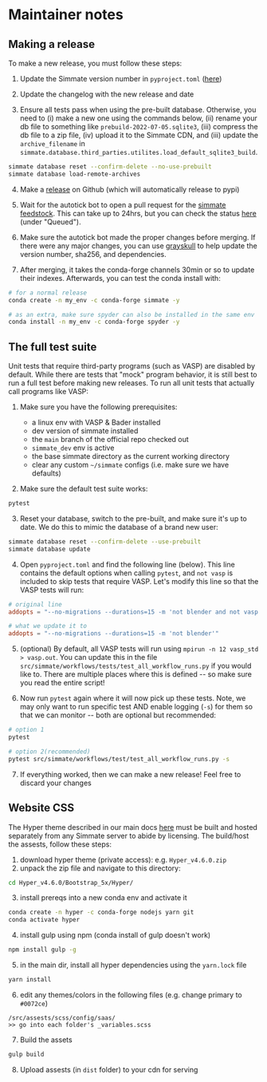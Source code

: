 
# Maintainer notes

## Making a release

To make a new release, you must follow these steps:

1. Update the Simmate version number in `pyproject.toml` ([here](https://github.com/jacksund/simmate/blob/main/pyproject.toml))

2. Update the changelog with the new release and date

3. Ensure all tests pass when using the pre-built database. Otherwise, you need to (i) make a new one using the commands below, (ii) rename your db file to something like `prebuild-2022-07-05.sqlite3`, (iii) compress the db file to a zip file, (iv) upload it to the Simmate CDN, and (iii) update the `archive_filename` in `simmate.database.third_parties.utilites.load_default_sqlite3_build`.
``` bash
simmate database reset --confirm-delete --no-use-prebuilt
simmate database load-remote-archives
```

4. Make a [release](https://github.com/jacksund/simmate/releases/new) on Github (which will automatically release to pypi)

5. Wait for the autotick bot to open a pull request for the [simmate feedstock](https://github.com/conda-forge/simmate-feedstock). This can take up to 24hrs, but you can check the status [here](https://conda-forge.org/status/#version_updates) (under "Queued").

6. Make sure the autotick bot made the proper changes before merging. If there were any major changes, you can use [grayskull](https://github.com/conda-incubator/grayskull) to help update the version number, sha256, and dependencies.

7. After merging, it takes the conda-forge channels 30min or so to update their indexes. Afterwards, you can test the conda install with:
``` bash
# for a normal release
conda create -n my_env -c conda-forge simmate -y

# as an extra, make sure spyder can also be installed in the same env
conda install -n my_env -c conda-forge spyder -y
```

## The full test suite

Unit tests that require third-party programs (such as VASP) are disabled by default. While there are tests that "mock" program behavior, it is still best to run a full test before making new releases. To run all unit tests that actually call programs like VASP:

1. Make sure you have the following prerequisites:
      - a linux env with VASP & Bader installed
      - dev version of simmate installed
      - the `main` branch of the official repo checked out
      - `simmate_dev` env is active
      - the base simmate directory as the current working directory
      - clear any custom `~/simmate` configs (i.e. make sure we have defaults)

2. Make sure the default test suite works:
``` bash
pytest
```

3. Reset your database, switch to the pre-built, and make sure it's up to date. We do this to mimic the database of a brand new user:
```bash
simmate database reset --confirm-delete --use-prebuilt
simmate database update
```

4. Open `pyproject.toml` and find the following line (below). This line contains the default options when calling `pytest`, and `not vasp` is included to skip tests that require VASP. Let's modify this line so that the VASP tests will run:
``` toml
# original line
addopts = "--no-migrations --durations=15 -m 'not blender and not vasp'"

# what we update it to
addopts = "--no-migrations --durations=15 -m 'not blender'"
```

5. (optional) By default, all VASP tests will run using `mpirun -n 12 vasp_std > vasp.out`. You can update this in the file `src/simmate/workflows/tests/test_all_workflow_runs.py` if you would like to. There are multiple places where this is defined -- so make sure you read the entire script!

6. Now run `pytest` again where it will now pick up these tests. Note, we may only want to run specific test AND enable logging (`-s`) for them so that we can monitor -- both are optional but recommended:
``` bash
# option 1
pytest

# option 2(recommended)
pytest src/simmate/workflows/test/test_all_workflow_runs.py -s
```

7. If everything worked, then we can make a new release! Feel free to discard your changes


## Website CSS

The Hyper theme described in our main docs [here](/simmate/full_guides/website/overview/#css-and-js-assets) must be built and hosted separately from any Simmate
server to abide by licensing. The build/host the assests, follow these steps: 


1. download hyper theme (private access): e.g. `Hyper_v4.6.0.zip`
2. unpack the zip file and navigate to this directory:
``` bash
cd Hyper_v4.6.0/Bootstrap_5x/Hyper/
```
3. install prereqs into a new conda env and activate it
``` bash
conda create -n hyper -c conda-forge nodejs yarn git
conda activate hyper
```
4. install gulp using npm (conda install of gulp doesn't work)
``` bash
npm install gulp -g
```
5. in the main dir, install all hyper dependencies using the `yarn.lock` file
``` bash
yarn install
```
6. edit any themes/colors in the following files (e.g. change primary to `#0072ce`)
```
/src/assests/scss/config/saas/
>> go into each folder's _variables.scss
```
7. Build the assets
``` bash
gulp build
```
8. Upload assests (in `dist` folder) to your cdn for serving